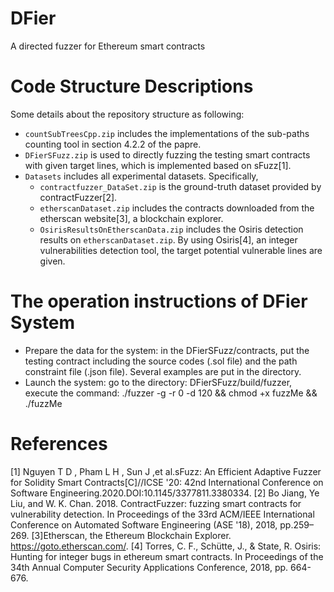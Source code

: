 # DFier
A directed fuzzer for Ethereum smart contracts
 # Code Structure Descriptions
   Some details about the repository structure as following:  
   <ul>
<li>  <code>countSubTreesCpp.zip</code> includes the implementations of the sub-paths counting tool in section 4.2.2 of the papre. </li>
<li>  <code>DFierSFuzz.zip</code> is used to directly fuzzing the testing smart contracts with given target lines, which is implemented based on sFuzz[1]. </li>
<li>  <code>Datasets</code>  includes all experimental datasets. Specifically,
          <ul>
          <li> <code>contractfuzzer_DataSet.zip</code> is the ground-truth dataset provided by contractFuzzer[2].    </li>  
         <li> <code>etherscanDataset.zip</code> includes the contracts downloaded from the etherscan website[3], a blockchain explorer.  </li>  
          <li> <code>OsirisResultsOnEtherscanData.zip</code> includes the Osiris detection results on <code>etherscanDataset.zip</code>.  By using Osiris[4], an integer vulnerabilities detection tool, the target potential vulnerable lines are given. </li>    
        </ul>
      </li>
    </ul>

# The operation instructions of DFier System
   <ul>
   <li>Prepare the data for the system: in the DFierSFuzz/contracts, put the testing contract including the source codes (.sol file) and the path constraint file (.json file). Several examples are put in the directory.</li>  
    <li> Launch the system: go to the directory: DFierSFuzz/build/fuzzer, execute the command: ./fuzzer -g -r 0 -d 120 && chmod +x fuzzMe && ./fuzzMe</li>  
   </ul>

    
 # References
  [1] Nguyen T D , Pham L H , Sun J ,et al.sFuzz: An Efficient Adaptive Fuzzer for Solidity Smart Contracts[C]//ICSE '20: 42nd International Conference on Software Engineering.2020.DOI:10.1145/3377811.3380334. 
  [2] Bo Jiang, Ye Liu, and W. K. Chan. 2018. ContractFuzzer: fuzzing smart contracts for vulnerability detection. In Proceedings of the 33rd ACM/IEEE International Conference on Automated Software Engineering (ASE '18), 2018, pp.259–269. 
  [3]Etherscan, the Ethereum Blockchain Explorer. https://goto.etherscan.com/.
  [4] Torres, C. F., Schütte, J., & State, R. Osiris: Hunting for integer bugs in ethereum smart contracts. In Proceedings of the 34th Annual Computer Security Applications Conference, 2018, pp. 664-676.  
